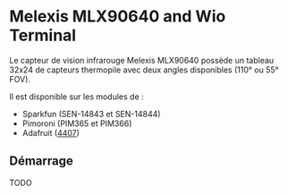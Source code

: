 # Melexis MLX90640 and Wio Terminal

Le capteur de vision infrarouge  Melexis MLX90640 possède un tableau 32x24 de capteurs thermopile avec deux angles disponibles (110° ou 55° FOV).

Il est disponible sur les modules de :
* Sparkfun (SEN-14843 et SEN-14844)
* Pimoroni (PIM365 et PIM366)
* Adafruit ([4407](https://www.adafruit.com/product/4407))

## Démarrage

TODO
